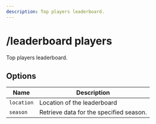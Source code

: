 ```yaml
---
description: Top players leaderboard.
---
```


# /leaderboard players

Top players leaderboard.

## Options

| Name | Description |
|------|-------------|
| `location` | Location of the leaderboard |
| `season` | Retrieve data for the specified season. |

